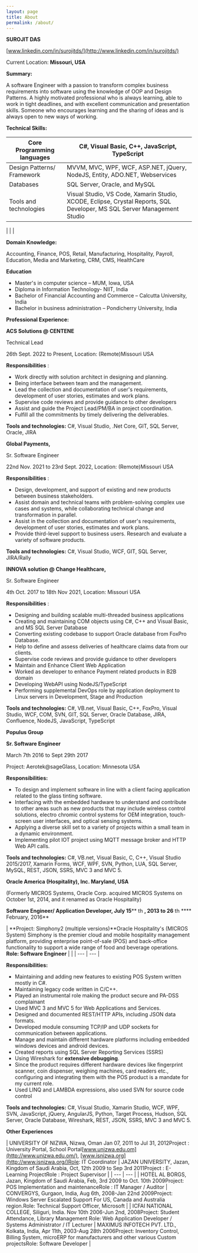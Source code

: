 ```yaml
---
layout: page
title: About
permalink: /about/
---
```


**SUROJIT DAS**

[www.linkedin.com/in/surojitds/](http://www.linkedin.com/in/surojitds/)

Current Location: **Missouri, USA**


**Summary:**

A software Engineer with a passion to transform complex business requirements into software using the knowledge of OOP and Design Patterns. A highly motivated professional who is always learning, able to work in tight deadlines, and with excellent communication and presentation skills. Someone who encourages learning and the sharing of ideas and is always open to new ways of working.

**Technical Skills:**

| Core Programming languages | C#, Visual Basic, C++, JavaScript, TypeScript |
| --- | --- |
| Design Patterns/ Framework | MVVM, MVC, WPF, WCF, ASP.NET, jQuery, NodeJS, Entity, ADO.NET, Webservices |
| Databases | SQL Server, Oracle, and MySQL |
| Tools and technologies | Visual Studio, VS Code, Xamarin Studio, XCODE, Eclipse, Crystal Reports, SQL Developer, MS SQL Server Management Studio |
|
 |
 |

**Domain Knowledge:**

Accounting, Finance, POS, Retail, Manufacturing, Hospitality, Payroll, Education, Media and Marketing, CRM, CMS, HealthCare

**Education**

- Master's in computer science – MUM, Iowa, USA
- Diploma in Information Technology- NIIT, India
- Bachelor of Financial Accounting and Commerce – Calcutta University, India
- Bachelor in business administration – Pondicherry University, India

**Professional Experience:**

**ACS Solutions @ CENTENE**

Technical Lead

26th Sept. 2022 to Present, Location: (Remote)Missouri USA

**Responsibilities** :

- Work directly with solution architect in designing and planning.
- Being interface between team and the management.
- Lead the collection and documentation of user's requirements, development of user stories, estimates and work plans.
- Supervise code reviews and provide guidance to other developers
- Assist and guide the Project Lead/PM/BA in project coordination.
- Fulfill all the commitments by timely delivering the deliverables.

**Tools and technologies:** C#, Visual Studio, .Net Core, GIT, SQL Server, Oracle, JIRA

**Global Payments,**

Sr. Software Engineer

22nd Nov. 2021 to 23rd Sept. 2022, Location: (Remote)Missouri USA

**Responsibilities** :

- Design, development, and support of existing and new products between business stakeholders.
- Assist domain and technical teams with problem-solving complex use cases and systems, while collaborating technical change and transformation in parallel.
- Assist in the collection and documentation of user's requirements, development of user stories, estimates and work plans.
- Provide third-level support to business users. Research and evaluate a variety of software products.

**Tools and technologies:** C#, Visual Studio, WCF, GIT, SQL Server, JIRA/Rally

**INNOVA solution @ Change Healthcare,**

Sr. Software Engineer

4th Oct. 2017 to 18th Nov 2021, Location: Missouri USA

**Responsibilities** :

- Designing and building scalable multi-threaded business applications
- Creating and maintaining COM objects using C#, C++ and Visual Basic, and MS SQL Server Database
- Converting existing codebase to support Oracle database from FoxPro Database.
- Help to define and assess deliveries of healthcare claims data from our clients.
- Supervise code reviews and provide guidance to other developers
- Maintain and Enhance Client Web Application
- Worked as developer to enhance Payment related products in B2B domain
- Developing WebAPI using NodeJS/TypeScript
- Performing supplemental DevOps role by application deployment to Linux servers in Development, Stage and Production

**Tools and technologies:** C#, VB.net, Visual Basic, C++, FoxPro, Visual Studio, WCF, COM, SVN, GIT, SQL Server, Oracle Database, JIRA, Confluence, NodeJS, JavaScript, TypeScript

**Populus Group**

**Sr. Software Engineer**

March 7th 2016 to Sept 29th 2017

Project: Aerotek@sageGlass, Location: Minnesota USA

**Responsibilities:**

- To design and implement software in line with a client facing application related to the glass tinting software.
- Interfacing with the embedded hardware to understand and contribute to other areas such as new products that may include wireless control solutions, electro chromic control systems for OEM integration, touch-screen user interfaces, and optical sensing systems.
- Applying a diverse skill set to a variety of projects within a small team in a dynamic environment.
- Implementing pilot IOT project using MQTT message broker and HTTP Web API calls.

**Tools and technologies:** C#, VB.net, Visual Basic, C, C++, Visual Studio 2015/2017, Xamarin Forms, WCF, WPF, SVN, Python, LUA, SQL Server, MySQL, REST, JSON, SSRS, MVC 3 and MVC 5.

**Oracle America (Hospitality), Inc. Maryland, USA**

(Formerly MICROS Systems, Oracle Corp. acquired MICROS Systems on October 1st, 2014, and it renamed as Oracle Hospitality)

**Software Engineer/ Application Developer, July 15**** th ****, 2013 to 26**** th **** February, 2016**

| **Project: Simphony2 (multiple versions)**Oracle Hospitality's (MICROS System) Simphony is the premier cloud and mobile hospitality management platform, providing enterprise point-of-sale (POS) and back-office functionality to support a wide range of food and beverage operations. **Role: Software Engineer** |
 |
| --- | --- |

**Responsibilities:**

- Maintaining and adding new features to existing POS System written mostly in C#.
- Maintaining legacy code written in C/C++.
- Played an instrumental role making the product secure and PA-DSS complainant
- Used MVC 3 and MVC 5 for Web Applications and Services.
- Designed and documented REST/HTTP APIs, including JSON data formats.
- Developed module consuming TCP/IP and UDP sockets for communication between applications.
- Manage and maintain different hardware platforms including embedded windows devices and android devices.
- Created reports using SQL Server Reporting Services (SSRS)
- Using Wireshark for **extensive debugging**.
- Since the product requires different hardware devices like fingerprint scanner, coin dispenser, weighing machines, card readers etc., configuring and integrating them with the POS product is a mandate for my current role.
- Used LINQ and LAMBDA expressions, also used SVN for source code control

**Tools and technologies:** C#, Visual Studio, Xamarin Studio, WCF, WPF, SVN, JavaScript, jQuery, AngularJS, Python, Target Process, Hudson, SQL Server, Oracle Database, Wireshark, REST, JSON, SSRS, MVC 3 and MVC 5.

**Other Experiences**

| UNIVERSITY OF NIZWA, Nizwa, Oman Jan 07, 2011 to Jul 31, 2012Project : University Portal, School Portal[www.unizwa.edu.om](http://www.unizwa.edu.om/), [www.isnizwa.org](http://www.isnizwa.org/)Role: IT Coordinator
 | JAZAN UNIVERSITY, Jazan, Kingdom of Saudi Arabia, Oct, 12th 2009 to Sep 3rd 2011Project : E-Learning ProjectRole : Project Supervisor |
| --- | --- |
| HOTEL AL BORGS, Jazan, Kingdom of Saudi Arabia, Feb, 3rd 2009 to Oct. 10th 2009Project: POS Implementation and maintenanceRole : IT Manager / Auditor | CONVERGYS, Gurgaon, India, Aug 6th, 2008-Jan 22nd 2009Project: Windows Server Escalated Support For US, Canada and Australia region.Role: Technical Support Officer, Microsoft
 |
| ICFAI NATIONAL COLLEGE, Siliguri, India. Nov 10th 2006-Jun 2nd, 2008Project: Student Attendance, Library Management Role: Web Application Developer / Systems Administrator / IT Lecturer
 | MAXIMUS INFOTECH PVT. LTD., Kolkata, India, Apr 11th, 2003-Aug 28th 2006Project: Inventory Control, Billing System, microERP for manufacturers and other various Custom projectsRole: Software Developer |